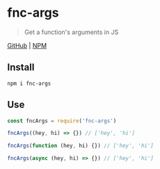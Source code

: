 # fnc-args
> Get a function's arguments in JS

[GitHub](https://github.com/ethanent/fnc-args) | [NPM](https://www.npmjs.com/package/fnc-args)

## Install

```shell
npm i fnc-args
```

## Use

```js
const fncArgs = require('fnc-args')

fncArgs((hey, hi) => {}) // ['hey', 'hi']

fncArgs(function (hey, hi) {}) // ['hey', 'hi']

fncArgs(async (hey, hi) => {}) // ['hey', 'hi']
```
